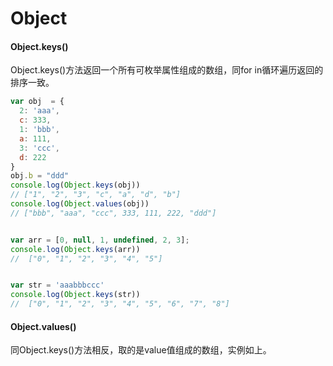 # Object

#### Object.keys\(\)

Object.keys\(\)方法返回一个所有可枚举属性组成的数组，同for in循环遍历返回的排序一致。

```javascript
var obj  = {
  2: 'aaa',
  c: 333,
  1: 'bbb',
  a: 111,
  3: 'ccc',
  d: 222
}
obj.b = "ddd"
console.log(Object.keys(obj))
// ["1", "2", "3", "c", "a", "d", "b"]
console.log(Object.values(obj))
// ["bbb", "aaa", "ccc", 333, 111, 222, "ddd"]


var arr = [0, null, 1, undefined, 2, 3];
console.log(Object.keys(arr))
//  ["0", "1", "2", "3", "4", "5"]


var str = 'aaabbbccc'
console.log(Object.keys(str))
//  ["0", "1", "2", "3", "4", "5", "6", "7", "8"]
```

#### Object.values\(\)

同Object.keys\(\)方法相反，取的是value值组成的数组，实例如上。

